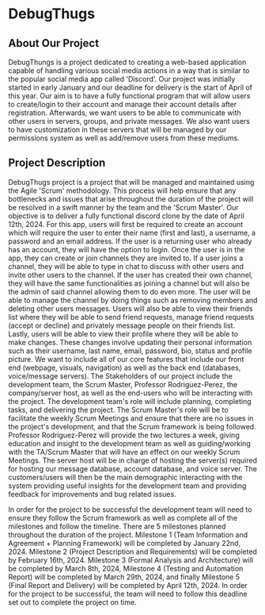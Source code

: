 # DebugThugs

## About Our Project

DebugThungs is a project dedicated to creating a web-based application capable of handling various social media actions in a way that is similar to the popular social media app called 'Discord'. Our project was initially started in early January and our deadline for delivery is the start of April of this year. Our aim is to have a fully functional program that will allow users to create/login to their account and manage their account details after registration. Afterwards, we want users to be able to communicate with other users in servers, groups, and private messages. We also want users to have customization in these servers that will be managed by our permissions system as well as add/remove users from these mediums.

## Project Description

DebugThugs project is a project that will be managed and maintained using the Agile 'Scrum'  methodology. This process will help ensure that any bottlenecks and issues that arise throughout the duration of the project will be resolved in a swift manner by the team and the 'Scrum Master'. Our objective is to deliver a fully functional discord clone by the date of April 12th, 2024. For this app, users will first be required to create an account which will require the user to enter their name (first and last), a username, a password and an email address. If the user is a returning user who already has an account, they will have the option to login. Once the user is in the app, they can create or join channels they are invited to. If a user joins a channel, they will be able to type in chat to discuss with other users and invite other users to the channel. If the user has created their own channel, they will have the same functionalities as joining a channel but will also be the admin of said channel allowing them to do even more. The user will be able to manage the channel by doing things such as removing members and deleting other users messages. Users will also be able to view their friends list where they will be able to send friend requests, manage friend requests (accept or decline) and privately message people on their friends list. Lastly, users will be able to view their profile where they will be able to make changes. These changes involve updating their personal information such as their username, last name, email, password, bio, status and profile picture. We want to include all of our core features that include our front end (webpage, visuals, navigation) as well as the back end (databases, voice/message servers). The Stakeholders of our project include the development team, the Scrum Master, Professor Rodriguez-Perez, the company/server host, as well as the end-users who will be interacting with the project. The development team's role will include planning, completing tasks, and delivering the project. The Scrum Master's role will be to facilitate the weekly Scrum Meetings and ensure that there are no issues in the project's development, and that the Scrum framework is being followed. Professor Rodriguez-Perez will provide the two lectures a week, giving education and insight to the development team as well as guiding/working with the TA/Scrum Master that will have an effect on our weekly Scrum Meetings. The server host will be in charge of hosting the server(s) required for hosting our message database, account database, and voice server. The customers/users will then be the main demographic interacting with the system providing useful insights for the development team and providing feedback for improvements and bug related issues. 

In order for the project to be successful the development team will need to ensure they follow the Scrum framework as well as complete all of the milestones and follow the timeline. There are 5 milestones planned throughout the duration of the project. Milestone 1 (Team Information and Agreement + Planning Framework) will be completed by January 22nd, 2024. Milestone 2 (Project Description and Requirements) will be completed by February 16th, 2024. Milestone 3 (Formal Analysis and Architecture) will be completed by March 8th, 2024, Milestone 4 (Testing and Automation Report) will be completed by March 29th, 2024, and finally Milestone 5 (Final Report and Delivery) will be completed by April 12th, 2024. In order for the project to be successful, the team will need to follow this deadline set out to complete the project on time.


